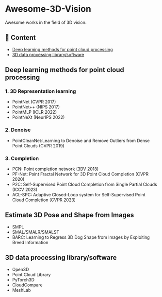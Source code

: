 # Awesome-3D-Vision
Awesome works in the field of 3D vision.
## 📜 Content
- [Deep learning methods for point cloud processing](#deep-learning-methods-for-point-cloud-processing)
- [3D data processing library/software](#3d-data-processing-library/software)

## Deep learning methods for point cloud processing

### 1. 3D Representation learning
- PointNet (CVPR 2017)
- PointNet++ (NIPS 2017)
- PointMLP (ICLR 2022)
- PointNeXt (NeurIPS 2022)

### 2. Denoise
- PointCleanNet:Learning to Denoise and Remove Outliers from Dense Point Clouds (CVPR 2019)

### 3. Completion
- PCN: Point completion network (3DV 2018)
- PF-Net: Point Fractal Network for 3D Point Cloud Completion (CVPR 2020)
- P2C: Self-Supervised Point Cloud Completion from Single Partial Clouds (ICCV 2023)
- ACL-SPC: Adaptive Closed-Loop system for Self-Supervised Point Cloud Completion (CVPR 2023)

## Estimate 3D Pose and Shape from Images
- SMPL
- SMAL/SMALR/SMALST
- BARC: Learning to Regress 3D Dog Shape from Images by Exploiting Breed Information

## 3D data processing library/software

- Open3D
- Point Cloud Library
- PyTorch3D
- CloudCompare
- MeshLab
